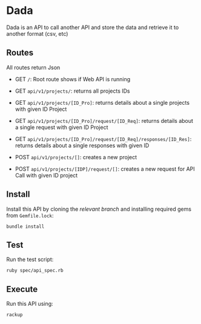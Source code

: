 # Dada

Dada is an API to call another API and store the data and retrieve it to another format (csv, etc)

## Routes

All routes return Json

- GET `/`: Root route shows if Web API is running
- GET `api/v1/projects/`: returns all projects IDs
- GET `api/v1/projects/[ID_Pro]`: returns details about a single projects with given ID Project
- GET `api/v1/projects/[ID_Pro]/request/[ID_Req]`: returns details about a single request with given ID Project
- GET `api/v1/projects/[ID_Pro]/request/[ID_Req]/responses/[ID_Res]`: returns details about a single responses with given ID

- POST `api/v1/projects/[]`: creates a new project
- POST `api/v1/projects/[IDP]/request/[]`: creates a new request for API Call with given ID project

## Install

Install this API by cloning the *relevant branch* and installing required gems from `Gemfile.lock`:

```shell
bundle install
```

## Test

Run the test script:

```shell
ruby spec/api_spec.rb
```

## Execute

Run this API using:

```shell
rackup
```